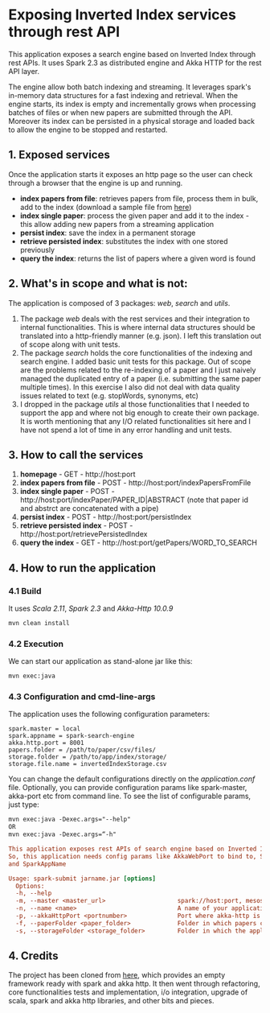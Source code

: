 # Exposing Inverted Index services through rest API
This application exposes a search engine based on Inverted Index through rest APIs. It uses Spark 2.3 as distributed engine and Akka HTTP for the rest API layer.

The engine allow both batch indexing and streaming. It leverages spark's in-memory data structures for a fast indexing and retrieval.
When the engine starts, its index is empty and incrementally grows when processing batches of files or when new papers are submitted through the API.
Moreover its index can be persisted in a physical storage and loaded back to allow the engine to be stopped and restarted.


## 1. Exposed services
Once the application starts it exposes an http page so the user can check through a browser that the engine is up and running. 
- **index papers from file**: retrieves papers from file, process them in bulk, add to the index (download a sample file from [here](https://www.kaggle.com/ahmaurya/iclr2017reviews/data))
- **index single paper**: process the given paper and add it to the index - this allow adding new papers from a streaming application
- **persist index**: save the index in a permanent storage
- **retrieve persisted index**: substitutes the index with one stored previously
- **query the index**: returns the list of papers where a given word is found

## 2. What's in scope and what is not:
The application is composed of 3 packages: *web*, *search* and *utils*. 
1. The package *web* deals with the rest services and their integration to internal functionalities. This is where internal data structures should be translated into a http-friendly manner (e.g. json).
I left this translation out of scope along with unit tests.
2. The package *search* holds the core functionalities of the indexing and search engine. I added basic unit tests for this package.
Out of scope are the problems related to the re-indexing of a paper and I just naively managed the duplicated entry of a paper (i.e. submitting the same paper multiple times). In this exercise I also did not deal with data quality issues related to text (e.g. stopWords, synonyms, etc)
3. I dropped in the package *utils* al those functionalities that I needed to support the app and where not big enough to create their own package. It is worth mentioning that any I/O related functionalities sit here and I have not spend a lot of time in any error handling and unit tests.

## 3. How to call the services
1. **homepage** - GET - http://host:port
2. **index papers from file** - POST - http://host:port/indexPapersFromFile
3. **index single paper** - POST - http://host:port/indexPaper/PAPER_ID|ABSTRACT (note that paper id and abstrct are concatenated with a pipe)
4. **persist index** - POST - http://host:port/persistIndex
5. **retrieve persisted index** - POST - http://host:port/retrievePersistedIndex
6. **query the index** - GET - http://host:port/getPapers/WORD_TO_SEARCH

## 4. How to run the application
### 4.1 Build
It uses *Scala 2.11*, *Spark 2.3* and *Akka-Http 10.0.9*
```markdown
mvn clean install
```
### 4.2 Execution
We can start our application as stand-alone jar like this:
```markdown
mvn exec:java
```
### 4.3 Configuration and cmd-line-args
The application uses the following configuration parameters:
```init
spark.master = local
spark.appname = spark-search-engine
akka.http.port = 8001
papers.folder = /path/to/paper/csv/files/
storage.folder = /path/to/app/index/storage/
storage.file.name = invertedIndexStorage.csv
```
You can change the default configurations directly on the *application.conf* file.
Optionally, you can provide configuration params like spark-master, akka-port etc from command line. To see the list of configurable params, just type:
```markdown
mvn exec:java -Dexec.args="--help" 
OR 
mvn exec:java -Dexec.args=“-h"
```

```ini
This application exposes rest APIs of search engine based on Inverted Index. It uses Spark 2.3 as distributed engine and Akka HTTP for the rest API.
So, this application needs config params like AkkaWebPort to bind to, SparkMaster
and SparkAppName

Usage: spark-submit jarname.jar [options]
  Options:
  -h, --help
  -m, --master <master_url>                    spark://host:port, mesos://host:port, yarn, or local. Default: $sparkMasterDef
  -n, --name <name>                            A name of your application. Default: $sparkAppNameDef
  -p, --akkaHttpPort <portnumber>              Port where akka-http is binded. Default: $akkaHttpPortDef
  -f, --paperFolder <paper_folder>             Folder in which papers can be processed in batch. Default: $papersFolderDef
  -s, --storageFolder <storage_folder>         Folder in which the application will persist the inverted index. Default: $storageFolder
```

## 4. Credits
The project has been cloned from [here](https://github.com/spoddutur/spark-as-service-using-embedded-server),
which provides an empty framework ready with spark and akka http. It then went through refactoring, core functionalities tests and implementation, i/o integration, upgrade of scala, spark and akka http libraries, and other bits and pieces.

